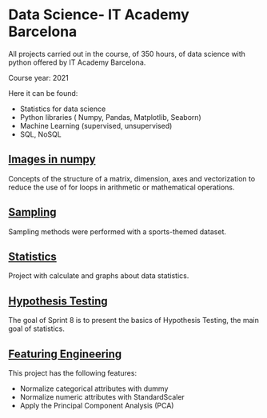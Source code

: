 # Data Science- IT Academy Barcelona

All projects carried out in the course, of 350 hours, of data science with python offered by IT Academy Barcelona.

Course year: 2021

Here it can be found:

- Statistics for data science
- Python libraries ( Numpy, Pandas, Matplotlib, Seaborn)
- Machine Learning (supervised, unsupervised)
- SQL, NoSQL



## [Images in numpy](https://github.com/ssilvacris/Data_Science-IT-Academy-Barcelona/tree/main/Tarefa_2)

Concepts of the structure of a matrix, dimension, axes and vectorization to reduce the use of for loops in arithmetic or mathematical operations.


## [Sampling](https://github.com/ssilvacris/Data_Science-IT-Academy-Barcelona/tree/main/Sampling)
Sampling methods were performed with a sports-themed dataset.


## [Statistics](https://github.com/ssilvacris/Data_Science-IT-Academy-Barcelona/tree/main/Sprint_7)

Project with calculate and graphs about data statistics.


## [Hypothesis Testing](https://github.com/ssilvacris/Data_Science-IT-Academy-Barcelona/tree/main/Sprint_8-Hypothesis_Testing)

The goal of Sprint 8 is to present the basics of Hypothesis Testing, the main goal of statistics.

## [Featuring Engineering](https://github.com/ssilvacris/Data_Science-IT-Academy-Barcelona/tree/main/Sprint_9)

This project has the following features:

* Normalize categorical attributes with dummy
* Normalize numeric attributes with StandardScaler
* Apply the Principal Component Analysis (PCA)

